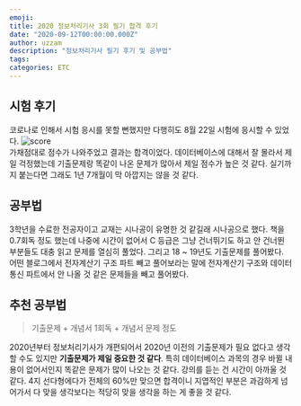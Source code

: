 ```yaml
---
emoji: 
title: 2020 정보처리기사 3회 필기 합격 후기
date: "2020-09-12T00:00:00.000Z"
author: uzzam
description: "정보처리기사 필기 후기 및 공부법"
tags: 
categories: ETC
---
```


## 시험 후기

코로나로 인해서 시험 응시를 못할 뻔했지만 다행히도 8월 22일 시험에 응시할 수 있었다.
![score](/images/score.PNG)  
가채점대로 점수가 나와주었고 결과는 합격이었다. 데이터베이스에 대해서 잘 몰라서 제일 걱정했는데 기출문제랑 똑같이 나온 문제가 많아서 제일 점수가 높은 것 같다. 실기까지 붙는다면 그래도 1년 7개월이 막 아깝지는 않을 것 같다. 

## 공부법

3학년을 수료한 전공자이고 교재는 시나공이 유명한 것 같길래 시나공으로 했다.
책을 0.7회독 정도 했는데 나중에 시간이 없어서 C 등급은 그냥 건너뛰기도 하고 안 건너뛴 부분들도 대충 읽고 문제를 열심히 풀었다. 그리고 18 ~ 19년도 기출문제를 풀어봤다. 어떤 블로그에서 전자계산기 구조 파트 빼고 풀어보라는 말에 전자계산기 구조와 데이터 통신 파트에서 안 나올 것 같은 문제들을 빼고 풀어봤다.

## 추천 공부법

> 기출문제 + 개념서 1회독 + 개념서 문제 정도

2020년부터 정보처리기사가 개편되어서 2020년 이전의 기출문제가 필요 없다고 생각할 수도 있지만 **기출문제가 제일 중요한 것 같다**. 특히 데이터베이스 과목의 경우 바뀔 내용이 없어서인지 똑같은 문제가 많이 나오는 것 같다.
강의를 듣는 건 시간이 아까울 것 같다. 4지 선다형에다가 전체의 60%만 맞으면 합격이니 지엽적인 부분은 과감하게 넘어가서 다 맞을 생각보다는 적당히 맞을 생각을 하는 게 좋을 것 같다.